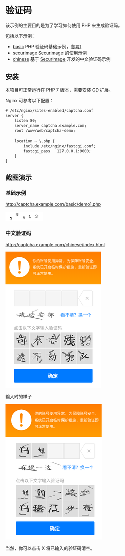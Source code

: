 # 验证码

该示例的主要目的是为了学习如何使用 PHP 来生成验证码。

包括以下示例：

- [basic][1] PHP 验证码基础示例，[参考1][4]
- [securimage][2] [Securimage][5] 的使用示例
- [chinese][3] 基于 [Securimage][5] 开发的中文验证码示例

## 安装

本项目可正常运行在 PHP 7 版本，需要安装 GD 扩展。

Nginx 可参考以下配置：

```nginx
# /etc/nginx/sites-enabled/captcha.conf
server {
	listen 80;
	server_name captcha.example.com;
	root /www/web/captcha-demo;

	location ~ \.php {
        include /etc/nginx/fastcgi.conf;
		fastcgi_pass   127.0.0.1:9000;
	}
}
```

## 截图演示

### 基础示例

http://captcha.example.com/basic/demo1.php

![](basic.png)

### 中文验证码

http://captcha.example.com/chinese/index.html

![](chinese.png)

输入时的样子

![](chinese_inputing.png)

当然，你可以点击 X 将已输入的验证码清空。

[1]: basic
[2]: securimage
[3]: chinese
[4]: https://www.the-art-of-web.com/php/captcha/
[5]: https://www.phpcaptcha.org/

